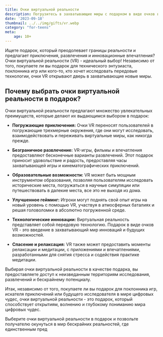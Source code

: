 ```yaml
---
title: Очки виртуальной реальности
description: Погрузитесь в захватывающие миры с подарком в виде очков виртуальной реальности.
date: '2023-09-18'
thumbnail: ../../img/gifts/vr.webp
category: "for-teens"
meta:
    age: 10+
---
```

Ищете подарок, который преодолевает границы реальности и предлагает приключения, развлечения и инновационные впечатления? Очки виртуальной реальности (VR) - идеальный выбор! Независимо от того, покупаете ли вы подарок для технического энтузиаста, поклонника игр или кого-то, кто хочет исследовать передовые технологии, очки VR открывают дверь в захватывающие новые миры.

## Почему выбрать очки виртуальной реальности в подарок?

Очки виртуальной реальности предлагают множество увлекательных преимуществ, которые делают их выдающимся выбором в подарок:

- **Погружающие приключения:** Очки VR переносят пользователей в погружающие трехмерные окружения, где они могут исследовать, взаимодействовать и переживать виртуальные миры, как никогда прежде.

- **Безграничное развлечение:** VR-игры, фильмы и впечатления предоставляют бесконечные варианты развлечений. Этот подарок приносит удовольствие и радость, предоставляя часы захватывающей игры и кинематографических приключений.

- **Образовательные возможности:** VR может быть мощным инструментом образования, позволяя пользователям исследовать исторические места, погружаться в научные симуляции или путешествовать в далекие места, все это не выходя из дома.

- **Улучшенное гейминг:** Игроки могут поднять свой опыт игры на новый уровень с помощью VR, участвуя в атмосферных баталиях и решая головоломки в абсолютно погруженной среде.

- **Технологические инновации:** Виртуальная реальность представляет собой передовую технологию. Подарок в виде очков VR - это введение в захватывающий мир инноваций и будущих возможностей.

- **Спасение и релаксация:** VR также может предоставить моменты релаксации и медитации, с приложениями и впечатлениями, разработанными для снятия стресса и содействия практике медитации.

Выбирая очки виртуальной реальности в качестве подарка, вы предоставляете доступ к неизведанным территориям исследования, развлечений и бескрайнему потенциалу.

Итак, независимо от того, покупаете ли вы подарок для поклонника игр, искателя приключений или будущего исследователя в мире цифровых чудес, очки виртуальной реальности - это подарок, который способствует открытиям, волнению и глубокому пониманию мира цифровых чудес.

Выберите очки виртуальной реальности в подарок и позвольте получателю окунуться в мир бескрайних реальностей, где единственным пред
